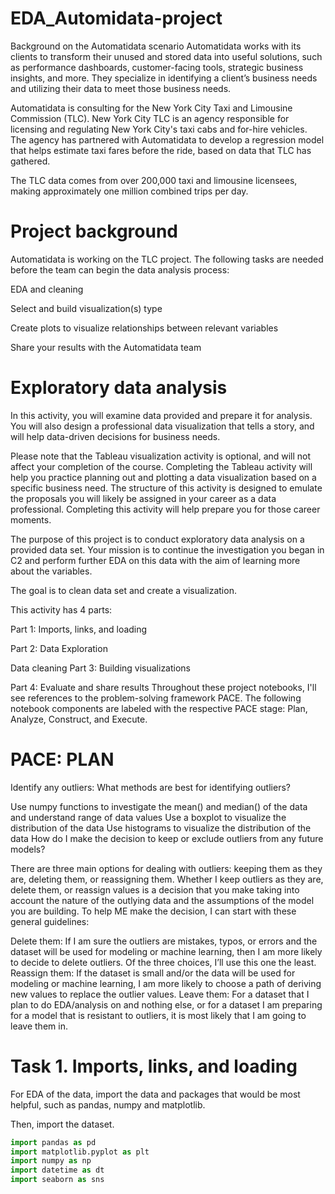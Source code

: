 # EDA_Automidata-project
Background on the Automatidata scenario
Automatidata works with its clients to transform their unused and stored data into useful solutions, such as performance dashboards, customer-facing tools, strategic business insights, and more. They specialize in identifying a client’s business needs and utilizing their data to meet those business needs. 

Automatidata is consulting for the New York City Taxi and Limousine Commission (TLC). New York City TLC is an agency responsible for licensing and regulating New York City's taxi cabs and for-hire vehicles. The agency has partnered with Automatidata to develop a regression model that helps estimate taxi fares before the ride, based on data that TLC has gathered. 

The TLC data comes from over 200,000 taxi and limousine licensees, making approximately one million combined trips per day. 
# Project background
Automatidata is working on the TLC project. The following tasks are needed before the team can begin the data analysis process:

EDA and cleaning

Select and build visualization(s) type

Create plots to visualize relationships between relevant variables

Share your results with the Automatidata team

# Exploratory data analysis
In this activity, you will examine data provided and prepare it for analysis. You will also design a professional data visualization that tells a story, and will help data-driven decisions for business needs.

Please note that the Tableau visualization activity is optional, and will not affect your completion of the course. Completing the Tableau activity will help you practice planning out and plotting a data visualization based on a specific business need. The structure of this activity is designed to emulate the proposals you will likely be assigned in your career as a data professional. Completing this activity will help prepare you for those career moments.

The purpose of this project is to conduct exploratory data analysis on a provided data set. Your mission is to continue the investigation you began in C2 and perform further EDA on this data with the aim of learning more about the variables.

The goal is to clean data set and create a visualization.

This activity has 4 parts:

Part 1: Imports, links, and loading

Part 2: Data Exploration

Data cleaning
Part 3: Building visualizations

Part 4: Evaluate and share results
Throughout these project notebooks, I'll see references to the problem-solving framework PACE. The following notebook components are labeled with the respective PACE stage: Plan, Analyze, Construct, and Execute.
# PACE: PLAN
Identify any outliers:
What methods are best for identifying outliers?

Use numpy functions to investigate the mean() and median() of the data and understand range of data values
Use a boxplot to visualize the distribution of the data
Use histograms to visualize the distribution of the data
How do I make the decision to keep or exclude outliers from any future models?

There are three main options for dealing with outliers: keeping them as they are, deleting them, or reassigning them. Whether I keep outliers as they are, delete them, or reassign values is a decision that you make taking into account the nature of the outlying data and the assumptions of the model you are building. To help ME make the decision, I can start with these general guidelines:

Delete them: If I am sure the outliers are mistakes, typos, or errors and the dataset will be used for modeling or machine learning, then I am more likely to decide to delete outliers. Of the three choices, I’ll use this one the least.
Reassign them: If the dataset is small and/or the data will be used for modeling or machine learning, I am more likely to choose a path of deriving new values to replace the outlier values.
Leave them: For a dataset that I plan to do EDA/analysis on and nothing else, or for a dataset I am preparing for a model that is resistant to outliers, it is most likely that I am going to leave them in.
# Task 1. Imports, links, and loading
For EDA of the data, import the data and packages that would be most helpful, such as pandas, numpy and matplotlib.

Then, import the dataset.
```python
import pandas as pd
import matplotlib.pyplot as plt
import numpy as np
import datetime as dt
import seaborn as sns


